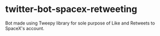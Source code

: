 # twitter-bot-spacex-retweeting
Bot made using Tweepy library for sole purpose of Like and Retweets to SpaceX's account.

